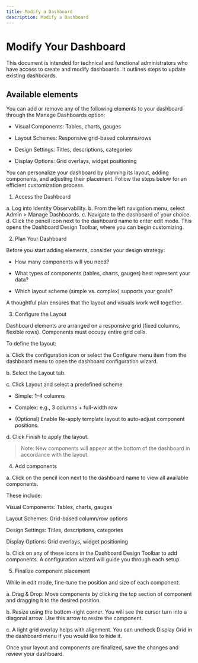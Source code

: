 ```yaml
---
title: Modify a Dashboard
description: Modify a Dashboard
---
```


# Modify Your Dashboard 

This document is intended for technical and functional administrators who have access to create and modify dashboards. It outlines steps to update existing dashboards. 

## Available elements 

You can add or remove any of the following elements to your dashboard through the Manage Dashboards option:  

* Visual Components: Tables, charts, gauges 

* Layout Schemes: Responsive grid-based columns/rows 

* Design Settings: Titles, descriptions, categories 

* Display Options: Grid overlays, widget positioning 

You can personalize your dashboard by planning its layout, adding components, and adjusting their placement. Follow the steps below for an efficient customization process. 

 

1. Access the Dashboard 

a. Log into Identity Observability. 
b. From the left navigation menu, select Admin > Manage Dashboards. 
c. Navigate to the dashboard of your choice. 
d. Click the pencil icon next to the dashboard name to enter edit mode. This opens the Dashboard Design Toolbar, where you can begin customizing. 


2. Plan Your Dashboard 

Before you start adding elements, consider your design strategy: 

* How many components will you need? 

* What types of components (tables, charts, gauges) best represent your data? 

* Which layout scheme (simple vs. complex) supports your goals? 

A thoughtful plan ensures that the layout and visuals work well together. 


3. Configure the Layout 

Dashboard elements are arranged on a responsive grid (fixed columns, flexible rows). Components must occupy entire grid cells.  

To define the layout: 

a. Click the configuration icon or select the Configure menu item from the dashboard menu to open the dashboard configuration wizard.  
 
b. Select the Layout tab. 

c. Click Layout and select a predefined scheme: 

  * Simple: 1–4 columns 

  * Complex: e.g., 3 columns + full-width row 

  * (Optional) Enable Re-apply template layout to auto-adjust component positions. 

d. Click Finish to apply the layout. 

> Note: New components will appear at the bottom of the dashboard in accordance with the layout. 
 

4. Add components 

a. Click on the pencil icon next to the dashboard name to view all available components. 

 These include: 

Visual Components: Tables, charts, gauges 

Layout Schemes: Grid-based column/row options 

Design Settings: Titles, descriptions, categories 

Display Options: Grid overlays, widget positioning 
 

b. Click on any of these icons in the Dashboard Design Toolbar to add components. A configuration wizard will guide you through each setup. 

 

5. Finalize component placement 

While in edit mode, fine-tune the position and size of each component: 

a. Drag & Drop: Move components by clicking the top section of component and dragging it to the desired position.  

b. Resize using the bottom-right corner. You will see the cursor turn into a diagonal arrow. Use this arrow to resize the component.  

c. A light grid overlay helps with alignment. You can uncheck Display Grid in the dashboard menu if you would like to hide it.  

 
Once your layout and components are finalized, save the changes and review your dashboard.  

 
